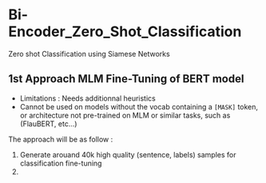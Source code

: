 # Bi-Encoder_Zero_Shot_Classification
Zero shot Classification using Siamese Networks

## 1st Approach MLM Fine-Tuning of BERT model

- Limitations : Needs additionnal heuristics
- Cannot be used on models without the vocab containing a `[MASK]` token, or architecture not pre-trained on MLM or similar tasks, such as (FlauBERT, etc...)


The approach will be as follow :
1. Generate arouand 40k high quality (sentence, labels) samples for classification fine-tuning
2. 
